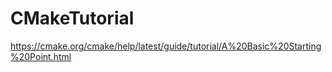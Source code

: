 # CMakeTutorial
https://cmake.org/cmake/help/latest/guide/tutorial/A%20Basic%20Starting%20Point.html

